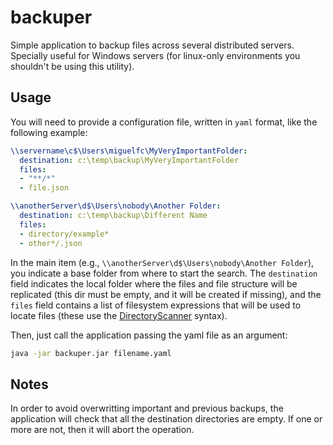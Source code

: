 # backuper

Simple application to backup files across several distributed servers. Specially useful for Windows servers (for linux-only environments you shouldn't be using this utility).

## Usage

You will need to provide a configuration file, written in `yaml` format, like the following example:

```yaml
\\servername\c$\Users\miguelfc\MyVeryImportantFolder:
  destination: c:\temp\backup\MyVeryImportantFolder
  files:
  - "**/*"
  - file.json

\\anotherServer\d$\Users\nobody\Another Folder:
  destination: c:\temp\backup\Different Name
  files:
  - directory/example*
  - other*/.json
```

In the main item (e.g., `\\anotherServer\d$\Users\nobody\Another Folder`), you indicate a base folder from where to start the search. The `destination` field indicates the local folder where the files and file structure will be replicated (this dir must be empty, and it will be created if missing), and the `files` field contains a list of filesystem expressions that will be used to locate files (these use the [DirectoryScanner](https://maven.apache.org/shared/maven-shared-utils/apidocs/org/apache/maven/shared/utils/io/DirectoryScanner.html) syntax).

Then, just call the application passing the yaml file as an argument:

```sh
java -jar backuper.jar filename.yaml
```

## Notes

In order to avoid overwritting important and previous backups, the application will check that all the destination directories are empty. If one or more are not, then it will abort the operation.